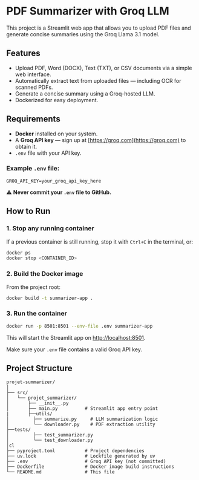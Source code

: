 # PDF Summarizer with Groq LLM

This project is a Streamlit web app that allows you to upload PDF files and generate concise summaries using the Groq Llama 3.1 model.

## Features

- Upload PDF, Word (DOCX), Text (TXT), or CSV documents via a simple web interface.
- Automatically extract text from uploaded files — including OCR for scanned PDFs.
- Generate a concise summary using a Groq-hosted LLM.
- Dockerized for easy deployment.

## Requirements

- **Docker** installed on your system.
- A **Groq API key** — sign up at [https://groq.com](https://groq.com) to obtain it.
- `.env` file with your API key.

### Example `.env` file:

```env
GROQ_API_KEY=your_groq_api_key_here
```

⚠️ **Never commit your `.env` file to GitHub.**

## How to Run

### 1. Stop any running container

If a previous container is still running, stop it with `Ctrl+C` in the terminal, or:

```bash
docker ps
docker stop <CONTAINER_ID>
```

### 2. Build the Docker image

From the project root:

```bash
docker build -t summarizer-app .
```

### 3. Run the container

```bash
docker run -p 8501:8501 --env-file .env summarizer-app
```

This will start the Streamlit app on [http://localhost:8501](http://localhost:8501).

Make sure your `.env` file contains a valid Groq API key.

## Project Structure

```
projet-summarizer/
│
├── src/
│   └── projet_summarizer/
│       ├── __init__.py
│       ├── main.py          # Streamlit app entry point
|       ├──utils/
│         ├── summarize.py     # LLM summarization logic
│         └── downloader.py    # PDF extraction utility
├──tests/
│         ├── test_summarizer.py
│         └── test_downloader.py
│cl
├── pyproject.toml           # Project dependencies
├── uv.lock                  # Lockfile generated by uv
├── .env                     # Groq API key (not committed)
├── Dockerfile               # Docker image build instructions
└── README.md                # This file
```
